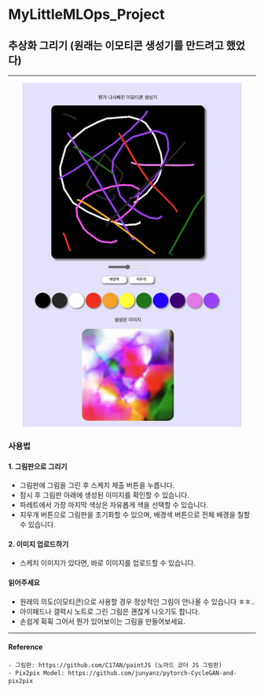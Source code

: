 # MyLittleMLOps_Project
## 추상화 그리기 (원래는 이모티콘 생성기를 만드려고 했었다)
----------------------------------------------
<div style="text-align: center">
<img src=img/sample1.png height = 700 >
</div>

### 사용법
#### 1. 그림판으로 그리기
- 그림판에 그림을 그린 후 스케치 제출 버튼을 누릅니다.
- 잠시 후 그림판 아래에 생성된 이미지를 확인할 수 있습니다.
- 파레트에서 가장 마지막 색상은 자유롭게 색을 선택할 수 있습니다.
- 지우개 버튼으로 그림판을 초기화할 수 있으며, 배경색 버튼으로 전체 배경을 칠할 수 있습니다.

#### 2. 이미지 업로드하기
- 스케치 이미지가 있다면, 바로 이미지를 업로드할 수 있습니다.

#### 읽어주세요
- 원래의 의도(이모티콘)으로 사용할 경우 정상적인 그림이 안나올 수 있습니다 ㅎㅎ..
- 아이패드나 갤럭시 노트로 그린 그림은 괜찮게 나오기도 합니다.
- 손쉽게 휙휙 그어서 뭔가 있어보이는 그림을 만들어보세요.

----------------------------------------------
#### Reference
    - 그림판: https://github.com/C17AN/paintJS (노마드 코더 JS 그림판)
    - Pix2pix Model: https://github.com/junyanz/pytorch-CycleGAN-and-pix2pix
